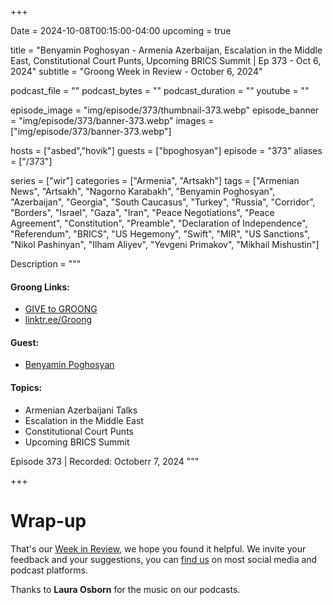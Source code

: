 +++

Date = 2024-10-08T00:15:00-04:00
upcoming = true

title = "Benyamin Poghosyan - Armenia Azerbaijan, Escalation in the Middle East, Constitutional Court Punts, Upcoming BRICS Summit  | Ep 373 - Oct 6, 2024"
subtitle = "Groong Week in Review - October 6, 2024"

podcast_file = ""
podcast_bytes = ""
podcast_duration = ""
youtube = ""

episode_image = "img/episode/373/thumbnail-373.webp"
episode_banner = "img/episode/373/banner-373.webp"
images = ["img/episode/373/banner-373.webp"]

hosts = ["asbed","hovik"]
guests = ["bpoghosyan"]
episode = "373"
aliases = ["/373"]

series = ["wir"]
categories = ["Armenia", "Artsakh"]
tags = ["Armenian News", "Artsakh", "Nagorno Karabakh", "Benyamin Poghosyan", "Azerbaijan", "Georgia", "South Caucasus", "Turkey", "Russia", "Corridor", "Borders", "Israel", "Gaza", "Iran", "Peace Negotiations", "Peace Agreement", "Constitution", "Preamble", "Declaration of Independence", "Referendum", "BRICS", "US Hegemony", "Swift", "MIR", "US Sanctions", "Nikol Pashinyan", "Ilham Aliyev", "Yevgeni Primakov", "Mikhail Mishustin"]

Description = """

#### Groong Links:
* [GIVE to GROONG](https://podcasts.groong.org/donate)
* [linktr.ee/Groong](https://linktr.ee/groong)

#### Guest:
* [Benyamin Poghosyan](/guest/bpoghosyan)

#### Topics:
* Armenian Azerbaijani Talks
* Escalation in the Middle East
* Constitutional Court Punts
* Upcoming BRICS Summit

Episode 373 | Recorded: Octoberr 7, 2024
"""

+++




# Wrap-up

That's our [Week in Review](https://podcasts.groong.org/), we hope you found it helpful. We invite your feedback and your suggestions, you can [find us](https://linktr.ee/groong) on most social media and podcast platforms.

Thanks to __Laura Osborn__ for the music on our podcasts.
